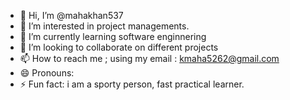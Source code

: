 - 👋 Hi, I’m @mahakhan537
- 👀 I’m interested in project managements.
- 🌱 I’m currently learning software enginnering
- 💞️ I’m looking to collaborate on different projects
- 📫 How to reach me ; using my email : kmaha5262@gmail.com  
- 😄 Pronouns: 
- ⚡ Fun fact: i am a sporty person, fast practical learner.

<!---
mahakhan537/mahakhan537 is a ✨ special ✨ repository because its `README.md` (this file) appears on your GitHub profile.
You can click the Preview link to take a look at your changes.
--->
